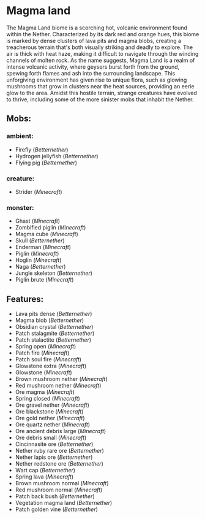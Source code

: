 
# Magma land
The Magma Land biome is a scorching hot, volcanic environment found within the Nether. Characterized by its dark red and orange hues, this biome is marked by dense clusters of lava pits and magma blobs, creating a treacherous terrain that's both visually striking and deadly to explore. The air is thick with heat haze, making it difficult to navigate through the winding channels of molten rock. As the name suggests, Magma Land is a realm of intense volcanic activity, where geysers burst forth from the ground, spewing forth flames and ash into the surrounding landscape. This unforgiving environment has given rise to unique flora, such as glowing mushrooms that grow in clusters near the heat sources, providing an eerie glow to the area. Amidst this hostile terrain, strange creatures have evolved to thrive, including some of the more sinister mobs that inhabit the Nether.
## Mobs:
### ambient:
 - Firefly  (*Betternether*)
 - Hydrogen jellyfish  (*Betternether*)
 - Flying pig  (*Betternether*)
### creature:
 - Strider  (*Minecraft*)
### monster:
 - Ghast  (*Minecraft*)
 - Zombified piglin  (*Minecraft*)
 - Magma cube  (*Minecraft*)
 - Skull  (*Betternether*)
 - Enderman  (*Minecraft*)
 - Piglin  (*Minecraft*)
 - Hoglin  (*Minecraft*)
 - Naga  (*Betternether*)
 - Jungle skeleton  (*Betternether*)
 - Piglin brute  (*Minecraft*)
## Features:
 - Lava pits dense  (*Betternether*)
 - Magma blob  (*Betternether*)
 - Obsidian crystal  (*Betternether*)
 - Patch stalagmite  (*Betternether*)
 - Patch stalactite  (*Betternether*)
 - Spring open  (*Minecraft*)
 - Patch fire  (*Minecraft*)
 - Patch soul fire  (*Minecraft*)
 - Glowstone extra  (*Minecraft*)
 - Glowstone  (*Minecraft*)
 - Brown mushroom nether  (*Minecraft*)
 - Red mushroom nether  (*Minecraft*)
 - Ore magma  (*Minecraft*)
 - Spring closed  (*Minecraft*)
 - Ore gravel nether  (*Minecraft*)
 - Ore blackstone  (*Minecraft*)
 - Ore gold nether  (*Minecraft*)
 - Ore quartz nether  (*Minecraft*)
 - Ore ancient debris large  (*Minecraft*)
 - Ore debris small  (*Minecraft*)
 - Cincinnasite ore  (*Betternether*)
 - Nether ruby rare ore  (*Betternether*)
 - Nether lapis ore  (*Betternether*)
 - Nether redstone ore  (*Betternether*)
 - Wart cap  (*Betternether*)
 - Spring lava  (*Minecraft*)
 - Brown mushroom normal  (*Minecraft*)
 - Red mushroom normal  (*Minecraft*)
 - Patch back bush  (*Betternether*)
 - Vegetation magma land  (*Betternether*)
 - Patch golden vine  (*Betternether*)
